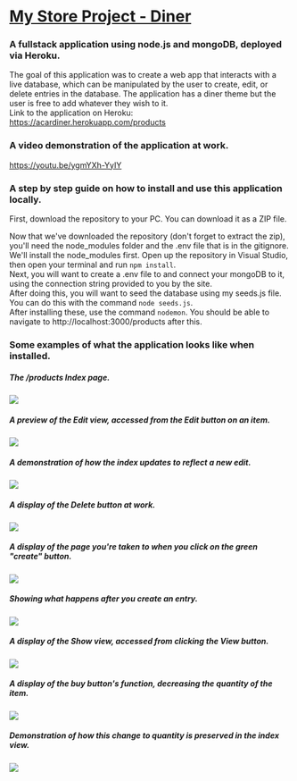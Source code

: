 # <a href="https://acardiner.herokuapp.com/products">My Store Project - Diner</a>

### A fullstack application using node.js and mongoDB, deployed via Heroku.

The goal of this application was to create a web app that interacts with a live database, which can be manipulated by the user to create, edit, or delete entries in the database. The application has a diner theme but the user is free to add whatever they wish to it.
<br>Link to the application on Heroku: <a>https://acardiner.herokuapp.com/products</a>


### A video demonstration of the application at work.

https://youtu.be/ygmYXh-YyIY

### A step by step guide on how to install and use this application locally.

First, download the repository to your PC. You can download it as a ZIP file.<br>

Now that we've downloaded the repository (don't forget to extract the zip), you'll need the node_modules folder and the .env file that is in the gitignore. <br>We'll install the node_modules first. Open up the repository in Visual Studio, then open your terminal and run `npm install`.<br>
Next, you will want to create a .env file to and connect your mongoDB to it, using the connection string provided to you by the site.<br>
After doing this, you will want to seed the database using my seeds.js file. You can do this with the command `node seeds.js`.<br>
After installing these, use the command `nodemon`. You should be able to navigate to http://localhost:3000/products after this.

### Some examples of what the application looks like when installed.

##### The /products Index page.

<img src="images/index.png">

##### A preview of the Edit view, accessed from the Edit button on an item.

<img src="images/edit.png">

##### A demonstration of how the index updates to reflect a new edit.

<img src="images/post-edit.png">

##### A display of the Delete button at work.

<img src="images/delete.png">

##### A display of the page you're taken to when you click on the green "create" button.

<img src="images/create.png">

##### Showing what happens after you create an entry.

<img src="images/post-create.png">

##### A display of the Show view, accessed from clicking the View button.

<img src="images/show.png">

##### A display of the buy button's function, decreasing the quantity of the item.

<img src="images/buy.png">

##### Demonstration of how this change to quantity is preserved in the index view.

<img src="images/post-buy-2.png">
